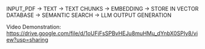 INPUT_PDF -> TEXT -> TEXT CHUNKS -> EMBEDDING -> STORE IN VECTOR DATABASE -> SEMANTIC SEARCH -> LLM OUTPUT GENERATION

Video Demonstration: https://drive.google.com/file/d/1oUFjFsSPBvHEJu8muHMu_dYnbX0SPIy8/view?usp=sharing
